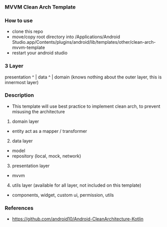 ### MVVM Clean Arch Template

### How to use
- clone this repo
- move/copy root directory into /Applications/Android Studio.app/Contents/plugins/android/lib/templates/other/clean-arch-mvvm-template
- restart your android studio

### 3 Layer
presentation
    ^
    |
  data
    ^
    |
  domain (knows nothing about the outer layer, this is innermost layer)
  

### Description
- This template will use best practice to implement clean arch, to prevent misusing the architecture
1. domain layer
- entity act as a mapper / transformer
2. data layer
- model
- repository (local, mock, network)
3. presentation layer 
- mvvm
4. utils layer (available for all layer, not included on this template)
- components, widget, custom ui, permission, utils
     
### References
- https://github.com/android10/Android-CleanArchitecture-Kotlin
